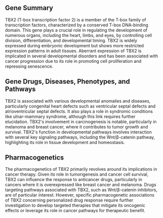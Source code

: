 ## Gene Summary
TBX2 (T-box transcription factor 2) is a member of the T-box family of transcription factors, characterized by a conserved T-box DNA-binding domain. This gene plays a crucial role in regulating the development of numerous organs, including the heart, limbs, and eyes, by controlling cell division, differentiation, and developmental timing. TBX2 is widely expressed during embryonic development but shows more restricted expression patterns in adult tissues. Aberrant expression of TBX2 is implicated in several developmental disorders and has been associated with cancer progression due to its role in promoting cell proliferation and repressing senescence.

## Gene Drugs, Diseases, Phenotypes, and Pathways
TBX2 is associated with various developmental anomalies and diseases, particularly congenital heart defects such as ventricular septal defects and atrioventricular septal defects. It also plays a role in syndromic conditions like ulnar-mammary syndrome, although this link requires further elucidation. TBX2's involvement in carcinogenesis is notable, particularly in melanoma and breast cancer, where it contributes to tumor growth and survival. TBX2's function in developmental pathways involves interaction with several key signaling pathways, including the Wnt/β-catenin pathway, highlighting its role in tissue development and homeostasis.

## Pharmacogenetics
The pharmacogenetics of TBX2 primarily revolves around its implications in cancer therapy. Given its role in tumorigenesis and cancer cell survival, TBX2 can influence the response to anticancer drugs, particularly in cancers where it is overexpressed like breast cancer and melanoma. Drugs targeting pathways associated with TBX2, such as Wnt/β-catenin inhibitors, are of particular interest. However, specific pharmacogenetic associations of TBX2 concerning personalized drug response require further investigation to develop targeted therapies that mitigate its oncogenic effects or leverage its role in cancer pathways for therapeutic benefit.